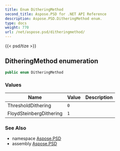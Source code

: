 ```yaml
---
title: Enum DitheringMethod
second_title: Aspose.PSD for .NET API Reference
description: Aspose.PSD.DitheringMethod enum. 
type: docs
weight: 770
url: /net/aspose.psd/ditheringmethod/
---
```

{{< psd/tize >}}
## DitheringMethod enumeration

```csharp
public enum DitheringMethod
```

### Values

| Name | Value | Description |
| --- | --- | --- |
| ThresholdDithering | `0` |  |
| FloydSteinbergDithering | `1` |  |

### See Also

* namespace [Aspose.PSD](../../aspose.psd/)
* assembly [Aspose.PSD](../../)


